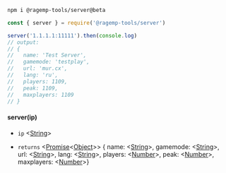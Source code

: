 ```sh
npm i @ragemp-tools/server@beta
```

```javascript
const { server } = require('@ragemp-tools/server')

server('1.1.1.1:11111').then(console.log) 
// output:
// {
//   name: 'Test Server',
//   gamemode: 'testplay',
//   url: 'mur.cx',
//   lang: 'ru',
//   players: 1109,
//   peak: 1109,
//   maxplayers: 1109
// }
```
#### server(ip)

- `ip` <[String](https://developer.mozilla.org/en-US/docs/Web/JavaScript/Reference/Global_Objects/String)>

- `returns` <[Promise](https://developer.mozilla.org/en-US/docs/Web/JavaScript/Reference/Global_Objects/Promise)<[Object](https://developer.mozilla.org/en-US/docs/Web/JavaScript/Reference/Global_Objects/Object)>> { name: <[String](https://developer.mozilla.org/en-US/docs/Web/JavaScript/Reference/Global_Objects/String)>, gamemode: <[String](https://developer.mozilla.org/en-US/docs/Web/JavaScript/Reference/Global_Objects/String)>, url: <[String](https://developer.mozilla.org/en-US/docs/Web/JavaScript/Reference/Global_Objects/String)>, lang: <[String](https://developer.mozilla.org/en-US/docs/Web/JavaScript/Reference/Global_Objects/String)>, players: <[Number](https://developer.mozilla.org/en-US/docs/Web/JavaScript/Reference/Global_Objects/Number)>, peak: <[Number](https://developer.mozilla.org/en-US/docs/Web/JavaScript/Reference/Global_Objects/Number)>, maxplayers: <[Number](https://developer.mozilla.org/en-US/docs/Web/JavaScript/Reference/Global_Objects/Number)>}
